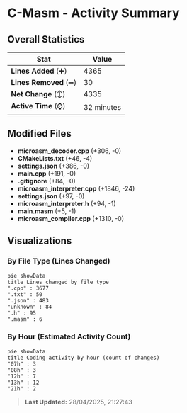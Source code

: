 # C-Masm - Activity Summary 

## Overall Statistics

| Stat                   | Value                                                             |
| ---------------------- | ----------------------------------------------------------------- |
| **Lines Added** (➕)   | 4365                                          |
| **Lines Removed** (➖) | 30                                        |
| **Net Change** (↕)    | 4335                |
| **Active Time** (⌚)   | 32 minutes |


## Modified Files
- **microasm_decoder.cpp** (+306, -0)
- **CMakeLists.txt** (+46, -4)
- **settings.json** (+386, -0)
- **main.cpp** (+191, -0)
- **.gitignore** (+84, -0)
- **microasm_interpreter.cpp** (+1846, -24)
- **settings.json** (+97, -0)
- **microasm_interpreter.h** (+94, -1)
- **main.masm** (+5, -1)
- **microasm_compiler.cpp** (+1310, -0)

## Visualizations

### By File Type (Lines Changed)

```mermaid
pie showData
title Lines changed by file type
".cpp" : 3677
".txt" : 50
".json" : 483
"unknown" : 84
".h" : 95
".masm" : 6
```

### By Hour (Estimated Activity Count)

```mermaid
pie showData
title Coding activity by hour (count of changes)
"07h" : 3
"08h" : 3
"12h" : 7
"13h" : 12
"21h" : 2
```


> **Last Updated:** 28/04/2025, 21:27:43